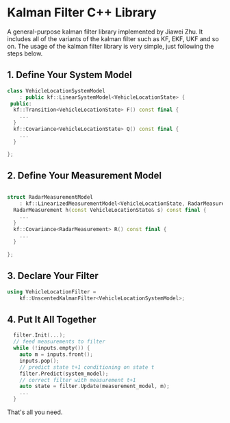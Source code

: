 # Kalman Filter C++ Library
A general-purpose kalman filter library implemented by Jiawei Zhu. It includes all of the variants of the kalman filter such as KF, EKF, UKF and so on. The usage of the kalman filter library is very simple, just following the steps below.

## 1.  Define Your System Model
```c++
class VehicleLocationSystemModel
    : public kf::LinearSystemModel<VehicleLocationState> {
 public:
  kf::Transition<VehicleLocationState> F() const final {
    ...
  }
  kf::Covariance<VehicleLocationState> Q() const final {
    ...
  }

};
```

## 2. Define Your Measurement Model

```c++

struct RadarMeasurementModel
    : kf::LinearizedMeasurementModel<VehicleLocationState, RadarMeasurement> {
  RadarMeasurement h(const VehicleLocationState& s) const final {
    ...
  }
  kf::Covariance<RadarMeasurement> R() const final {
    ...
  }
  
};
```

## 3. Declare Your Filter
```c++
using VehicleLocationFilter =
    kf::UnscentedKalmanFilter<VehicleLocationSystemModel>;
```

## 4. Put It All Together
```c++
  filter.Init(...);
  // feed measurements to filter
  while (!inputs.empty()) {
    auto m = inputs.front();
    inputs.pop();
    // predict state t+1 conditioning on state t
    filter.Predict(system_model);
    // correct filter with measurement t+1
    auto state = filter.Update(measurement_model, m);
    ...
  }
```

That's all you need.